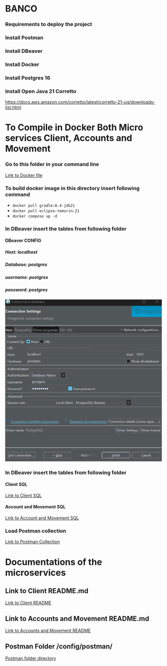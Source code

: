 # BANCO
### Requirements to deploy the project
### Install Postman
### Install DBeaver
### Install Docker
### Install Postgres 16 
### Install Open Java 21 Corretto
https://docs.aws.amazon.com/corretto/latest/corretto-21-ug/downloads-list.html

# To Compile in Docker Both Micro services Client, Accounts and Movement
### Go to this folder in your command line
[Link to Docker file](./deploy/docker/)
### To build docker image in this directory insert following command
- `docker pull gradle:8.4-jdk21`
- `docker pull eclipse-temurin:21`
- `docker compose up -d`

### In DBeaver insert the tables from following folder
#### DBeaver CONFIG
##### Host: localhost
##### Database: postgres
##### username: postgres
##### password: postgres
![alt text](./config/postgreSQL/postgres.jpeg)

### In DBeaver insert the tables from following folder
#### Client SQL
[Link to Client SQL](./client/config/sql/initialize.sql)
#### Account and Movement SQL
[Link to Account and Movement SQL](./account_movement/config/sql/initialize.sql)
### Load Postman collection
[Link to Postman Collection](./config/postman/)

# Documentations of the microservices
## Link to Client README.md
[Link to Client README](./client/README.md)

## Link to Accounts and Movement README.md
[Link to Accounts and Movement README](./account_movement/README.md)

## Postman Folder /config/postman/
[Postman folder directory](./config/postman/)
